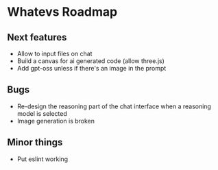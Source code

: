 # Whatevs Roadmap

## Next features

- Allow to input files on chat
- Build a canvas for ai generated code (allow three.js)
- Add gpt-oss unless if there's an image in the prompt

## Bugs

- Re-design the reasoning part of the chat interface when a reasoning model is selected
- Image generation is broken

## Minor things

- Put eslint working
